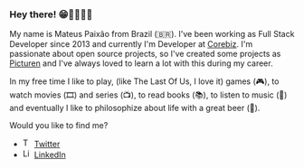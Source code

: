 
### Hey there! 😁🤘🏾👋🏾

My name is Mateus Paixão from Brazil (🇧🇷). I've been working as Full Stack Developer since 2013 and currently I'm Developer at [Corebiz](https://www.corebiz.ag/). I'm passionate about open source projects, so I've created some projects as [Picturen](https://github.com/MateusPaixao/picturen-frontend) and I've always loved to learn a lot with this during my career.

In my free time I like to play, (like The Last Of Us, I love it) games (🎮), to watch movies (🎞️) and series (📺), to read books (📚), to listen to music (🎵) and eventually I like to philosophize about life with a great beer (🍺).

Would you like to find me?

<ul>
  <li>
    <img src="https://user-images.githubusercontent.com/3603793/87077942-4b727b00-c1fa-11ea-890c-c1249a500a57.png" width="16" alt="Twitter"> 
    <a href="https://twitter.com/paixao_math" target="_blank" title="My Twitter">Twitter</a>
  </li>
  <li>
    <img src="https://user-images.githubusercontent.com/3603793/87078013-6b09a380-c1fa-11ea-9ca0-6789b1cafb1c.png" width="16" alt="Linkedin"> 
    <a href="https://www.linkedin.com/in/mspaixao/" target="_blank" title="My LinkedIn">LinkedIn</a>
  </li>
</ul>
